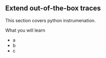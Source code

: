 ## Extend out-of-the-box traces

This section covers python instrumenation.

What you will learn
- a
- b
- c